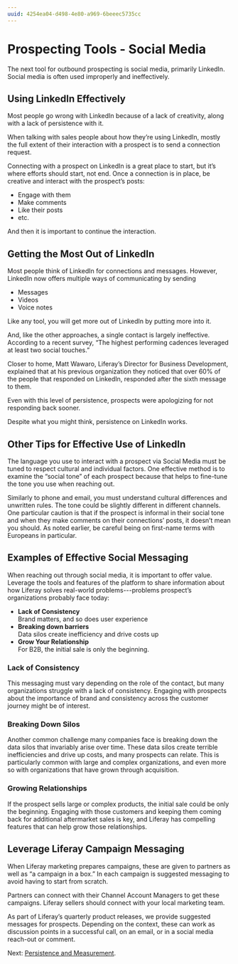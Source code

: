```yaml
---
uuid: 4254ea04-d498-4e80-a969-6beeec5735cc
---
```


# Prospecting Tools - Social Media

The next tool for outbound prospecting is social media, primarily LinkedIn.  Social media is often used improperly and ineffectively.

## Using LinkedIn Effectively

Most people go wrong with LinkedIn because of a lack of creativity, along with a lack of persistence with it.

When talking with sales people about how they’re using LinkedIn, mostly the full extent of their interaction with a prospect is to send a connection request.

Connecting with a prospect on LinkedIn is a great place to start, but it’s where efforts should start, not end. Once a connection is in place, be creative and interact with the prospect’s posts:

* Engage with them
* Make comments
* Like their posts
* etc.

And then it is important to continue the interaction.

## Getting the Most Out of LinkedIn

Most people think of LinkedIn for connections and messages. However, LinkedIn now offers multiple ways of communicating by sending

* Messages
* Videos
* Voice notes

Like any tool, you will get more out of LinkedIn by putting more into it.

And, like the other approaches, a single contact is largely ineffective. According to a recent survey, “The highest performing cadences leveraged at least two social touches.”

Closer to home, Matt Wawaro, Liferay’s Director for Business Development, explained that at his previous organization they noticed that over 60% of the people that responded on LinkedIn, responded after the sixth message to them.

Even with this level of persistence, prospects were apologizing for not responding back sooner. 

Despite what you might think, persistence on LinkedIn works.

## Other Tips for Effective Use of LinkedIn

The language you use to interact with a prospect via Social Media must be tuned to respect cultural and individual factors. One effective method is to examine the “social tone” of each prospect because that helps to fine-tune the tone you use when reaching out. 

Similarly to phone and email, you must understand cultural differences and unwritten rules. The tone could be slightly different in different channels. One particular caution is that if the prospect is informal in their social tone and when they make comments on their connections’ posts, it doesn’t mean you should. As noted earlier, be careful being on first-name terms with Europeans in particular. 

## Examples of Effective Social Messaging 

When reaching out through social media, it is important to offer value. Leverage the tools and features of the platform to share information about how Liferay solves real-world problems---problems prospect’s organizations probably face today:

* **Lack of Consistency** \
Brand matters, and so does user experience
* **Breaking down barriers** \
Data silos create inefficiency and drive costs up
* **Grow Your Relationship** \
For B2B, the initial sale is only the beginning. 

### Lack of Consistency

This messaging must vary depending on the role of the contact, but many organizations struggle with a lack of consistency. Engaging with prospects about the importance of brand and consistency across the customer journey might be of interest. 

### Breaking Down Silos

Another common challenge many companies face is breaking down the data silos that invariably arise over time. These data silos create terrible inefficiencies and drive up costs, and many prospects can relate. This is particularly common with large and complex organizations, and even more so with organizations that have grown through acquisition.

### Growing Relationships

If the prospect sells large or complex products, the initial sale could be only the beginning. Engaging with those customers and keeping them coming back for additional aftermarket sales is key, and Liferay has compelling features that can help grow those relationships.

## Leverage Liferay Campaign Messaging

When Liferay marketing prepares campaigns, these are given to partners as well as “a campaign in a box.” In each campaign is suggested messaging to avoid having to start from scratch. 

Partners can connect with their Channel Account Managers to get these campaigns. Liferay sellers should connect with your local marketing team. 

As part of Liferay’s quarterly product releases, we provide suggested messages for prospects. Depending on the context, these can work as discussion points in a successful call, on an email, or in a social media reach-out or comment.

Next: [Persistence and Measurement](./persistence-measurement.md).
